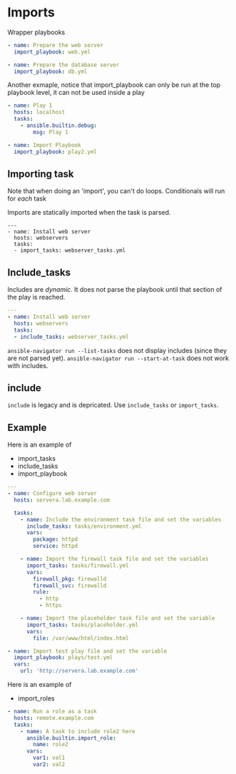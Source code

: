 # Imports

Wrapper playbooks


```yaml
- name: Prepare the web server
  import_playbook: web.yml

- name: Prepare the database server
  import_playbook: db.yml
```

Another exmaple, notice that import_playbook can only be run at the top playbook level, it can not be used inside a play

```yaml
- name: Play 1
  hosts: localhost
  tasks:
    - ansible.builtin.debug:
        msg: Play 1

- name: Import Playbook
  import_playbook: play2.yml
```

## Importing task

Note that when doing an 'import', you can't do loops. Conditionals will run for _each_ task 

Imports are statically imported when the task is parsed.

```
---
- name: Install web server
  hosts: webservers
  tasks:
  - import_tasks: webserver_tasks.yml
```


## Include_tasks

Includes are _dynamic_. It does not parse the playbook until that section of the play is reached. 

```yaml
---
- name: Install web server
  hosts: webservers
  tasks:
  - include_tasks: webserver_tasks.yml
```

`ansible-navigator run --list-tasks` does not display includes (since they are not parsed yet).
`ansible-navigator run --start-at-task` does not work with includes. 

## include

`include` is legacy and is depricated. Use `include_tasks` or `import_tasks`.


## Example

Here is an example of
- import_tasks
- include_tasks
- import_playbook

```yaml
---
- name: Configure web server
  hosts: servera.lab.example.com

  tasks:
    - name: Include the environment task file and set the variables
      include_tasks: tasks/environment.yml
      vars:
        package: httpd
        service: httpd

    - name: Import the firewall task file and set the variables
      import_tasks: tasks/firewall.yml
      vars:
        firewall_pkg: firewalld
        firewall_svc: firewalld
        rule:
          - http
          - https

    - name: Import the placeholder task file and set the variable
      import_tasks: tasks/placeholder.yml
      vars:
        file: /var/www/html/index.html

- name: Import test play file and set the variable
  import_playbook: plays/test.yml
  vars:
    url: 'http://servera.lab.example.com'
```

Here is an example of

- import_roles

```yaml
- name: Run a role as a task
  hosts: remote.example.com
  tasks:
    - name: A task to include role2 here
      ansible.builtin.import_role:
        name: role2
      vars:
        var1: val1
        var2: val2
```
